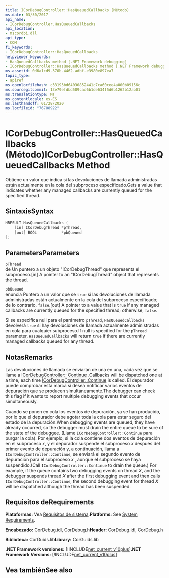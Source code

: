 ```yaml
---
title: ICorDebugController::HasQueuedCallbacks (Método)
ms.date: 03/30/2017
api_name:
- ICorDebugController.HasQueuedCallbacks
api_location:
- mscordbi.dll
api_type:
- COM
f1_keywords:
- ICorDebugController::HasQueuedCallbacks
helpviewer_keywords:
- HasQueuedCallbacks method [.NET Framework debugging]
- ICorDebugController::HasQueuedCallbacks method [.NET Framework debugging]
ms.assetid: 0d6a1cd9-370b-4462-adbf-e3980e897ea7
topic_type:
- apiref
ms.openlocfilehash: c33193bd64030852441c7ca60cee4a000b09156c
ms.sourcegitcommit: 13e79efdbd589cad6b1de634f5d6b1262b12ab01
ms.translationtype: MT
ms.contentlocale: es-ES
ms.lasthandoff: 01/28/2020
ms.locfileid: "76788922"
---
```

# <a name="icordebugcontrollerhasqueuedcallbacks-method"></a><span data-ttu-id="3c356-102">ICorDebugController::HasQueuedCallbacks (Método)</span><span class="sxs-lookup"><span data-stu-id="3c356-102">ICorDebugController::HasQueuedCallbacks Method</span></span>
<span data-ttu-id="3c356-103">Obtiene un valor que indica si las devoluciones de llamada administradas están actualmente en la cola del subproceso especificado.</span><span class="sxs-lookup"><span data-stu-id="3c356-103">Gets a value that indicates whether any managed callbacks are currently queued for the specified thread.</span></span>  
  
## <a name="syntax"></a><span data-ttu-id="3c356-104">Sintaxis</span><span class="sxs-lookup"><span data-stu-id="3c356-104">Syntax</span></span>  
  
```cpp  
HRESULT HasQueuedCallbacks (  
    [in] ICorDebugThread *pThread,  
    [out] BOOL           *pbQueued  
);  
```  
  
## <a name="parameters"></a><span data-ttu-id="3c356-105">Parameters</span><span class="sxs-lookup"><span data-stu-id="3c356-105">Parameters</span></span>  
 `pThread`  
 <span data-ttu-id="3c356-106">de Un puntero a un objeto "ICorDebugThread" que representa el subproceso.</span><span class="sxs-lookup"><span data-stu-id="3c356-106">[in] A pointer to an "ICorDebugThread" object that represents the thread.</span></span>  
  
 `pbQueued`  
 <span data-ttu-id="3c356-107">enuncia Puntero a un valor que se `true` si las devoluciones de llamada administradas están actualmente en la cola del subproceso especificado; de lo contrario, `false`.</span><span class="sxs-lookup"><span data-stu-id="3c356-107">[out] A pointer to a value that is `true` if any managed callbacks are currently queued for the specified thread; otherwise, `false`.</span></span>  
  
 <span data-ttu-id="3c356-108">Si se especifica null para el parámetro `pThread`, `HasQueuedCallbacks` devolverá `true` si hay devoluciones de llamada actualmente administradas en cola para cualquier subproceso.</span><span class="sxs-lookup"><span data-stu-id="3c356-108">If null is specified for the `pThread` parameter, `HasQueuedCallbacks` will return `true` if there are currently managed callbacks queued for any thread.</span></span>  
  
## <a name="remarks"></a><span data-ttu-id="3c356-109">Notas</span><span class="sxs-lookup"><span data-stu-id="3c356-109">Remarks</span></span>  
 <span data-ttu-id="3c356-110">Las devoluciones de llamada se enviarán de una en una, cada vez que se llame a [ICorDebugController:: Continue](icordebugcontroller-continue-method.md) .</span><span class="sxs-lookup"><span data-stu-id="3c356-110">Callbacks will be dispatched one at a time, each time [ICorDebugController::Continue](icordebugcontroller-continue-method.md) is called.</span></span> <span data-ttu-id="3c356-111">El depurador puede comprobar esta marca si desea notificar varios eventos de depuración que se producen simultáneamente.</span><span class="sxs-lookup"><span data-stu-id="3c356-111">The debugger can check this flag if it wants to report multiple debugging events that occur simultaneously.</span></span>  
  
 <span data-ttu-id="3c356-112">Cuando se ponen en cola los eventos de depuración, ya se han producido, por lo que el depurador debe agotar toda la cola para estar seguro del estado de la depuración.</span><span class="sxs-lookup"><span data-stu-id="3c356-112">When debugging events are queued, they have already occurred, so the debugger must drain the entire queue to be sure of the state of the debuggee.</span></span> <span data-ttu-id="3c356-113">(Llame `ICorDebugController::Continue` para purgar la cola). Por ejemplo, si la cola contiene dos eventos de depuración en el subproceso *x*, y el depurador suspende el subproceso *x* después del primer evento de depuración y, a continuación, llama a `ICorDebugController::Continue`, se enviará el segundo evento de depuración para el subproceso *x* , aunque el subproceso se haya suspendido.</span><span class="sxs-lookup"><span data-stu-id="3c356-113">(Call `ICorDebugController::Continue` to drain the queue.) For example, if the queue contains two debugging events on thread *X*, and the debugger suspends thread *X* after the first debugging event and then calls `ICorDebugController::Continue`, the second debugging event for thread *X* will be dispatched although the thread has been suspended.</span></span>  
  
## <a name="requirements"></a><span data-ttu-id="3c356-114">Requisitos de</span><span class="sxs-lookup"><span data-stu-id="3c356-114">Requirements</span></span>  
 <span data-ttu-id="3c356-115">**Plataformas:** Vea [Requisitos de sistema](../../../../docs/framework/get-started/system-requirements.md).</span><span class="sxs-lookup"><span data-stu-id="3c356-115">**Platforms:** See [System Requirements](../../../../docs/framework/get-started/system-requirements.md).</span></span>  
  
 <span data-ttu-id="3c356-116">**Encabezado:** CorDebug.idl, CorDebug.h</span><span class="sxs-lookup"><span data-stu-id="3c356-116">**Header:** CorDebug.idl, CorDebug.h</span></span>  
  
 <span data-ttu-id="3c356-117">**Biblioteca:** CorGuids.lib</span><span class="sxs-lookup"><span data-stu-id="3c356-117">**Library:** CorGuids.lib</span></span>  
  
 <span data-ttu-id="3c356-118">**.NET Framework versiones:** [!INCLUDE[net_current_v10plus](../../../../includes/net-current-v10plus-md.md)]</span><span class="sxs-lookup"><span data-stu-id="3c356-118">**.NET Framework Versions:** [!INCLUDE[net_current_v10plus](../../../../includes/net-current-v10plus-md.md)]</span></span>  
  
## <a name="see-also"></a><span data-ttu-id="3c356-119">Vea también</span><span class="sxs-lookup"><span data-stu-id="3c356-119">See also</span></span>
